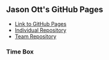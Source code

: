 ## Jason Ott's GitHub Pages

- [Link to GitHub Pages](https://jasono12.github.io/jasonott-csp3/)
- [Individual Repository](https://github.com/JasonO12/jasonott-csp3)
- [Team Repository](https://github.com/LindaLiu1202/just_code)

### Time Box





